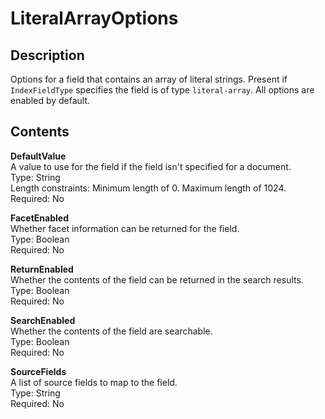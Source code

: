 # LiteralArrayOptions<a name="API_LiteralArrayOptions"></a>

## Description<a name="API_LiteralArrayOptions_Description"></a>

Options for a field that contains an array of literal strings\. Present if `IndexFieldType` specifies the field is of type `literal-array`\. All options are enabled by default\.

## Contents<a name="API_LiteralArrayOptions_Contents"></a>

 **DefaultValue**   
 A value to use for the field if the field isn't specified for a document\.   
Type: String  
 Length constraints: Minimum length of 0\. Maximum length of 1024\.   
 Required: No 

 **FacetEnabled**   
Whether facet information can be returned for the field\.  
Type: Boolean  
 Required: No 

 **ReturnEnabled**   
Whether the contents of the field can be returned in the search results\.  
Type: Boolean  
 Required: No 

 **SearchEnabled**   
Whether the contents of the field are searchable\.  
Type: Boolean  
 Required: No 

 **SourceFields**   
A list of source fields to map to the field\.   
Type: String  
 Required: No 